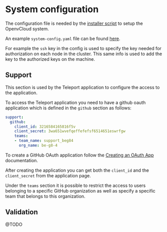 # System configuration

The configuration file is needed by the [installer script](installation/installer-script.md) to setup the OpenvCloud system.

An example `system-config.yaml` file can be found [here](https://github.com/gaeldestrem/docs-1/tree/6e9bf0cd755ed9fcfd39b1e52ec5e2fbda4125cb/docs/Installation/system-config.yaml).

For example the `ssh` key in the config is used to specify the key needed for authorization on each node in the cluster. This same info is used to add the key to the authorized keys on the machine.

## Support

This section is used by the Teleport application to configure the access to the application.

To access the Teleport application you need to have a github oauth application which is defined in the `github` section as follows:

```yaml
support:
  github:
    client_id: 3216584165816f5v
    client_secret: 3wa651wvefqeffefefsf6514651eswrfgw
    teams:
    - team_name: support_beg84
      org_name: be-g8-4
```

To create a GitHub OAuth application follow the [Creating an OAuth App](https://developer.github.com/apps/building-oauth-apps/creating-an-oauth-app/) documentation.

After creating the application you can get both the `client_id` and the `client_secret` from the application page.

Under the `teams` section it is possible to restrict the access to users belonging to a specific GitHub organization as well as specify a specific team that belongs to this organization.

## Validation

@TODO

